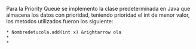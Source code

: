 Para la Priority Queue se implemento la clase predeterminada en Java que almacena los datos con prioridad, teniendo prioridad el int de menor valor, los metodos utilizados fueron los siguiente:

    * Nombredetucola.add(int x) &rightarrow ola
    *
    *
